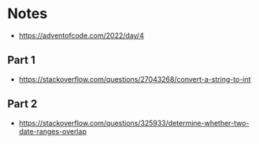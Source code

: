 # Notes

- https://adventofcode.com/2022/day/4

## Part 1

- https://stackoverflow.com/questions/27043268/convert-a-string-to-int

## Part 2

- https://stackoverflow.com/questions/325933/determine-whether-two-date-ranges-overlap
